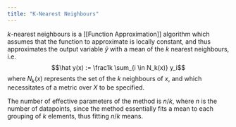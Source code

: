 ```yaml
---
title: "K-Nearest Neighbours"
---
```


$k$-nearest neighbours is a [[Function Approximation]] algorithm which assumes that the function to approximate is locally constant, and thus approximates the output variable $\hat y$ with a mean of the $k$ nearest neighbours, i.e.
$$\hat y(x) := \frac1k \sum_{i \in N_k(x)} y_i$$
where $N_k(x)$ represents the set of the $k$ neighbours of $x$, and which necessitates of a metric over $X$ to be specified.

The number of effective parameters of the method is $n/k$, where $n$ is the number of datapoints, since the method essentially fits a mean to each grouping of $k$ elements, thus fitting $n/k$ means.
